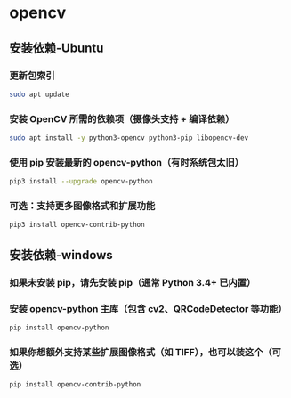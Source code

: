 # opencv


## 安装依赖-Ubuntu

### 更新包索引
```bash
sudo apt update
```

### 安装 OpenCV 所需的依赖项（摄像头支持 + 编译依赖）
```bash
sudo apt install -y python3-opencv python3-pip libopencv-dev
```
### 使用 pip 安装最新的 opencv-python（有时系统包太旧）
```bash
pip3 install --upgrade opencv-python
```

### 可选：支持更多图像格式和扩展功能
```bash
pip3 install opencv-contrib-python
```

## 安装依赖-windows

### 如果未安装 pip，请先安装 pip（通常 Python 3.4+ 已内置）
### 安装 opencv-python 主库（包含 cv2、QRCodeDetector 等功能）
```bash
pip install opencv-python
```

### 如果你想额外支持某些扩展图像格式（如 TIFF），也可以装这个（可选）
```bash
pip install opencv-contrib-python
```
